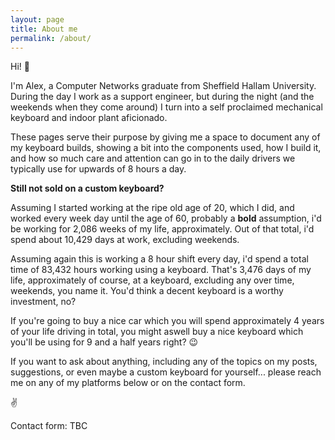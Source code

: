 ```yaml
---
layout: page
title: About me
permalink: /about/
---
```


Hi! 👋

I'm Alex, a Computer Networks graduate from Sheffield Hallam University. During the day I work as a support engineer, but during the night (and the weekends when they come around) I turn into a self proclaimed mechanical keyboard and indoor plant aficionado.

These pages serve their purpose by giving me a space to document any of my keyboard builds, showing a bit into the components used, how I build it, and how so much care and attention can go in to the daily drivers we typically use for upwards of 8 hours a day.

**Still not sold on a custom keyboard?**

Assuming I started working at the ripe old age of 20, which I did, and worked every week day until the age of 60, probably a **bold** assumption, i'd be working for 2,086 weeks of my life, approximately. Out of that total, i'd spend about 10,429 days at work, excluding weekends.

Assuming again this is working a 8 hour shift every day, i'd spend a total time of 83,432 hours working using a keyboard. That's 3,476 days of my life, approximately of course, at a keyboard, excluding any over time, weekends, you name it. You'd think a decent keyboard is a worthy investment, no?

If you're going to buy a nice car which you will spend approximately 4 years of your life driving in total, you might aswell buy a nice keyboard which you'll be using for 9 and a half years right? 😉

If you want to ask about anything, including any of the topics on my posts, suggestions, or even maybe a custom keyboard for yourself... please reach me on any of my platforms below or on the contact form.

✌

Contact form:
TBC
